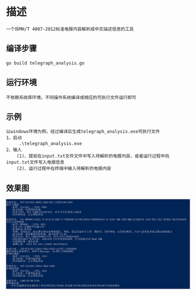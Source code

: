 # 描述
    一个将MH/T 4007-2012标准电报内容解析成中文描述信息的工具
## 编译步骤
    go build telegraph_analysis.go
## 运行环境
    不依赖系统库环境，不同操作系统编译成相应的可执行文件运行即可
## 示例
    以windows环境为例，经过编译后生成telegraph_analysis.exe可执行文件
    1、启动
         .\telegraph_analysis.exe
    2、输入
        (1)、提前在input.txt文件文件中写入待解析的电报内容，或者运行过程中向input.txt文件写入电报信息
        (2)、运行过程中在终端中输入待解析的电报内容

## 效果图
![效果图](pic/pic.png)
